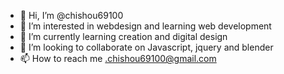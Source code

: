 - 👋 Hi, I’m @chishou69100
- 👀 I’m interested in webdesign and learning web development
- 🌱 I’m currently learning creation and digital design
- 💞️ I’m looking to collaborate on Javascript, jquery and blender
- 📫 How to reach me .chishou69100@gmail.com

<!---
chishou69100/chishou69100 is a ✨ special ✨ repository because its `README.md` (this file) appears on your GitHub profile.
You can click the Preview link to take a look at your changes.
--->
